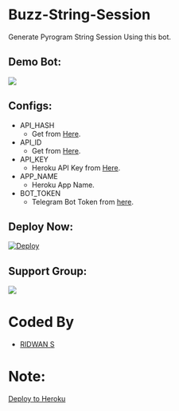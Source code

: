 # Buzz-String-Session
Generate Pyrogram String Session Using this bot.

## Demo Bot:
<a href="https://t.me/stringsessionbuzz_bott"><img src="https://img.shields.io/badge/Telegram-Bot-blue.svg?logo=telegram"></a>

## Configs:
- API_HASH
  - Get from [Here](https://my.telegram.org).
- API_ID
  - Get from [Here](https://my.telegram.org).
- API_KEY
  - Heroku API Key from [Here](https://dashboard.heroku.com/account).
- APP_NAME
  - Heroku App Name.
- BOT_TOKEN
  - Telegram Bot Token from [here](https://t.me/BotFather).

## Deploy Now:
[![Deploy](https://www.herokucdn.com/deploy/button.svg)](https://heroku.com/deploy?template=https://github.com/justteen/string-session-buzz/tree/main)

## Support Group:
<a href="https://t.me/ossuport"><img src="https://img.shields.io/badge/Telegram-Join%20Telegram%20Group-blue.svg?logo=telegram"></a>

# Coded By
- [RIDWAN S](https://github.com/justteen/string-session-buzz)


# Note:
[Deploy to Heroku](https://github.com/justteen/string-session-buzzn#deploy-now)


